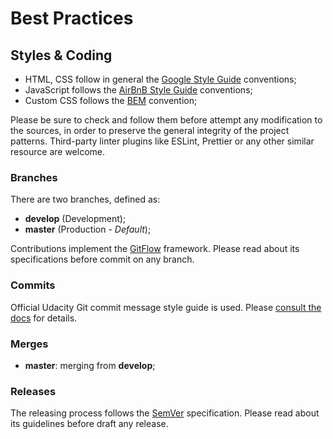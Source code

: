 # Best Practices

## Styles & Coding

- HTML, CSS follow in general the [Google Style Guide](https://github.com/google/styleguide) conventions;
- JavaScript follows the [AirBnB Style Guide](https://github.com/airbnb/javascript) conventions;
- Custom CSS follows the [BEM](http://getbem.com/) convention;

Please be sure to check and follow them before attempt any modification to the sources, in order to preserve the general integrity of the project patterns.
Third-party linter plugins like ESLint, Prettier or any other similar resource are welcome.

### Branches

There are two branches, defined as:

- __develop__ (Development);
- __master__ (Production - _Default_);

Contributions implement the [GitFlow](https://tinyurl.com/zt4vys8) framework.
Please read about its specifications before commit on any branch.

### Commits

Official Udacity Git commit message style guide is used. Please [consult the docs](http://udacity.github.io/git-styleguide/) for details.

### Merges

- __master__: merging from __develop__;

### Releases

The releasing process follows the [SemVer](https://semver.org/) specification.
Please read about its guidelines before draft any release.
